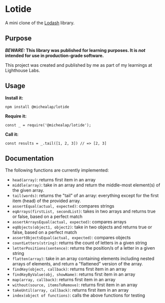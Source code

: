 # Lotide

A mini clone of the [Lodash](https://lodash.com) library.

## Purpose

**_BEWARE:_ This library was published for learning purposes. It is _not_ intended for use in production-grade software.**

This project was created and published by me as part of my learnings at Lighthouse Labs. 

## Usage

**Install it:**

`npm install @michealap/lotide`

**Require it:**

`const _ = require('@michealap/lotide');`

**Call it:**

`const results = _.tail([1, 2, 3]) // => [2, 3]`

## Documentation

The following functions are currently implemented:

* `head(array)`: returns first item in an array
* `middle(array)`: take in an array and return the middle-most element(s) of the given array.
* `tail(words)`: returns the "tail" of an array: everything except for the first item (head) of the provided array.
* `assertEqual(actual, expected)`: compares strings
* `eqArrays(firstList, secondList)`: takes in two arrays and returns true or false, based on a perfect match
* `assertArraysEqual(actual, expected)`: compares arrays
* `eqObjects(object1, object2)`: take in two objects and returns true or false, based on a perfect match
* `assertObjectsEqual(actual, expected)`: compares objects
* `countLetters(string)`: returns the count of letters in a given string
* `letterPositions(sentence)`: returns the position/s of a letter in a given string
* `flatten(array)`: take in an array containing elements including nested arrays of elements, and return a "flattened" version of the array.
* `findKey(object, callback)`: returns first item in an array
* `findKeyByValue(obj, showName)`: returns first item in an array
* `map(array, callback)`: returns first item in an array
* `without(source, itemsToRemove)`: returns first item in an array
* `takeUntil(array, callback)`: returns first item in an array
* `index(object of functions)`: calls the above functions for testing